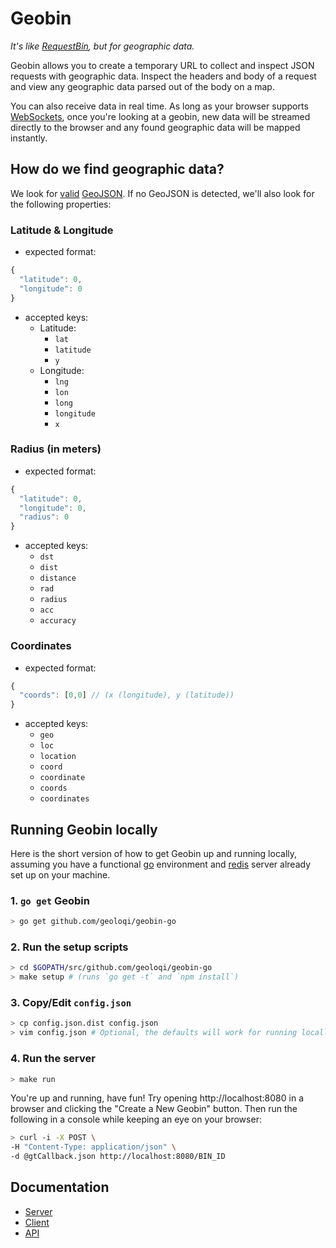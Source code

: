 # Geobin

_It's like [RequestBin], but for geographic data._

Geobin allows you to create a temporary URL to collect and inspect JSON requests with geographic data. Inspect the headers and body of a request and view any geographic data parsed out of the body on a map.

You can also receive data in real time. As long as your browser supports [WebSockets], once you're looking at a geobin, new data will be streamed directly to the browser and any found geographic data will be mapped instantly.

## How do we find geographic data?

We look for [valid](http://geojsonlint.com) [GeoJSON]. If no GeoJSON is detected, we'll also look for the following properties:

### Latitude & Longitude

* expected format:

```javascript
{
  "latitude": 0,
  "longitude": 0
}
```

* accepted keys:
  * Latitude:
    * `lat`
    * `latitude`
    * `y`
  * Longitude:
    * `lng`
    * `lon`
    * `long`
    * `longitude`
    * `x`


### Radius (in meters)

* expected format:

```javascript
{
  "latitude": 0,
  "longitude": 0,
  "radius": 0
}
```

* accepted keys:
  * `dst`
  * `dist`
  * `distance`
  * `rad`
  * `radius`
  * `acc`
  * `accuracy`

### Coordinates

* expected format:

```javascript
{
  "coords": [0,0] // (x (longitude), y (latitude))
}
```

* accepted keys:
  * `geo`
  * `loc`
  * `location`
  * `coord`
  * `coordinate`
  * `coords`
  * `coordinates`

## Running Geobin locally

Here is the short version of how to get Geobin up and running locally, assuming you have a functional [go] environment and [redis] server already set up on your machine.

### 1. `go get` Geobin

```bash
> go get github.com/geoloqi/geobin-go
```

### 2. Run the setup scripts

```bash
> cd $GOPATH/src/github.com/geoloqi/geobin-go
> make setup # (runs `go get -t` and `npm install`)
```

### 3. Copy/Edit `config.json`

```bash
> cp config.json.dist config.json
> vim config.json # Optional, the defaults will work for running locally and connecting to a local redis on the default port
```

### 4. Run the server

```bash
> make run
```

You're up and running, have fun! Try opening http://localhost:8080 in a browser and clicking the "Create a New Geobin" button. Then run the following in a console while keeping an eye on your browser:

```bash
> curl -i -X POST \
-H "Content-Type: application/json" \
-d @gtCallback.json http://localhost:8080/BIN_ID
```

## Documentation

* [Server]
* [Client]
* [API]

[GeoJSON]: http://geojson.org/geojson-spec.html
[WebSockets]: http://caniuse.com/websockets
[RequestBin]: http://requestb.in
[go]: http://golang.org
[Server]: static/doc/server.md
[Client]: static/doc/client.md
[API]: static/doc/api.md
[redis]: http://redis.io
